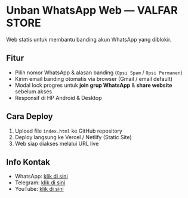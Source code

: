 # Unban WhatsApp Web — VALFAR STORE

Web statis untuk membantu banding akun WhatsApp yang diblokir.

## Fitur
- Pilih nomor WhatsApp & alasan banding (`Opsi Spam` / `Opsi Permanen`)  
- Kirim email banding otomatis via browser (Gmail / email default)  
- Modal lock progres untuk **join grup WhatsApp** & **share website** sebelum akses  
- Responsif di HP Android & Desktop  

## Cara Deploy
1. Upload file `index.html` ke GitHub repository  
2. Deploy langsung ke Vercel / Netlify (Static Site)  
3. Web siap diakses melalui URL live  

## Info Kontak
- WhatsApp: [klik di sini](https://wa.me/6285782084770)  
- Telegram: [klik di sini](https://t.me/valfarstr)  
- YouTube: [klik di sini](https://youtube.com/@valfarstore)
